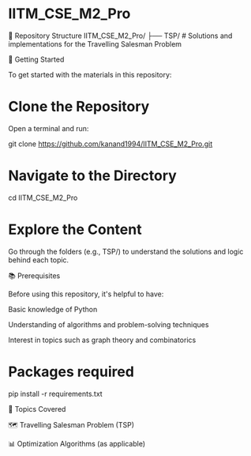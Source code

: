 # IITM_CSE_M2_Pro

📁 Repository Structure
IITM_CSE_M2_Pro/
├── TSP/                # Solutions and implementations for the Travelling Salesman Problem


🚀 Getting Started

To get started with the materials in this repository:

# Clone the Repository

Open a terminal and run:

git clone https://github.com/kanand1994/IITM_CSE_M2_Pro.git

# Navigate to the Directory

cd IITM_CSE_M2_Pro

# Explore the Content

Go through the folders (e.g., TSP/) to understand the solutions and logic behind each topic.

📚 Prerequisites

Before using this repository, it's helpful to have:

Basic knowledge of Python

Understanding of algorithms and problem-solving techniques

Interest in topics such as graph theory and combinatorics

# Packages required

pip install -r requirements.txt

🧠 Topics Covered

🗺️ Travelling Salesman Problem (TSP)

📊 Optimization Algorithms (as applicable)
